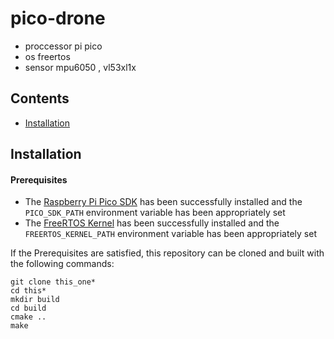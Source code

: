 # pico-drone 

- proccessor pi pico
- os freertos
- sensor mpu6050 , vl53xl1x


## Contents

- [Installation](#installation)

## Installation

#### Prerequisites

- The [Raspberry Pi Pico SDK](https://github.com/raspberrypi/pico-sdk) has
been successfully installed and the `PICO_SDK_PATH` environment variable has
been appropriately set
- The [FreeRTOS Kernel](https://github.com/FreeRTOS/FreeRTOS-Kernel) has been
successfully installed and the `FREERTOS_KERNEL_PATH` environment variable has
been appropriately set

If the Prerequisites are satisfied, this repository can be cloned and built
with the following commands:

```
git clone this_one*
cd this*
mkdir build
cd build
cmake ..
make
```

